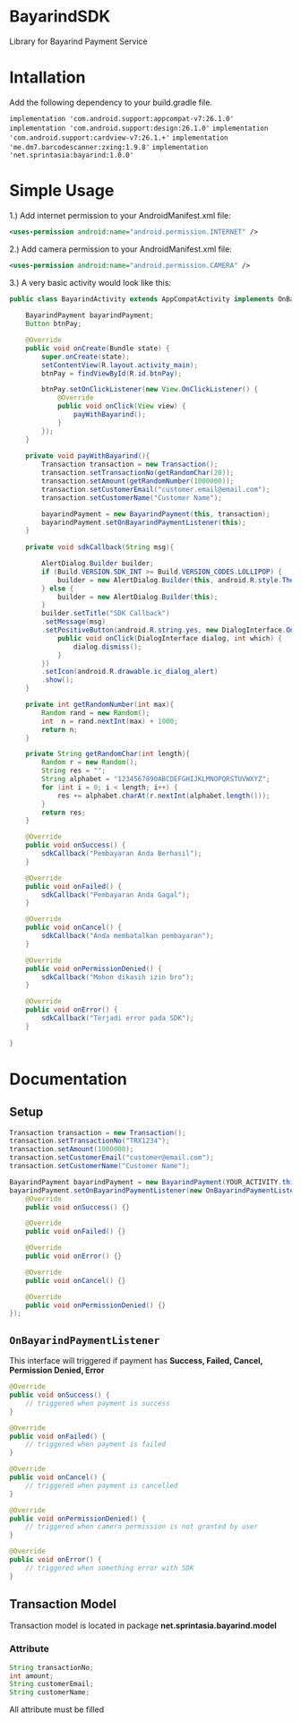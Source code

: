 # BayarindSDK

Library for Bayarind Payment Service

# Intallation

Add the following dependency to your build.gradle file.

`implementation 'com.android.support:appcompat-v7:26.1.0'`
`implementation 'com.android.support:design:26.1.0'`
`implementation 'com.android.support:cardview-v7:26.1.+'`
`implementation 'me.dm7.barcodescanner:zxing:1.9.8'`
`implementation 'net.sprintasia:bayarind:1.0.0'`

# Simple Usage

1.) Add internet permission to your AndroidManifest.xml file:

```xml
<uses-permission android:name="android.permission.INTERNET" />
```

2.) Add camera permission to your AndroidManifest.xml file:

```xml
<uses-permission android:name="android.permission.CAMERA" />
```

3.) A very basic activity would look like this:

```java
public class BayarindActivity extends AppCompatActivity implements OnBayarindPaymentListener {
    
    BayarindPayment bayarindPayment;
    Button btnPay;

    @Override
    public void onCreate(Bundle state) {
        super.onCreate(state);
        setContentView(R.layout.activity_main);
        btnPay = findViewById(R.id.btnPay);

        btnPay.setOnClickListener(new View.OnClickListener() {
            @Override
            public void onClick(View view) {
                payWithBayarind();
            }
        });
    }
    
    private void payWithBayarind(){
        Transaction transaction = new Transaction();
        transaction.setTransactionNo(getRandomChar(20));
        transaction.setAmount(getRandomNumber(1000000));
        transaction.setCustomerEmail("customer.email@email.com");
        transaction.setCustomerName("Customer Name");

        bayarindPayment = new BayarindPayment(this, transaction);
        bayarindPayment.setOnBayarindPaymentListener(this);
    }
  
    private void sdkCallback(String msg){

        AlertDialog.Builder builder;
        if (Build.VERSION.SDK_INT >= Build.VERSION_CODES.LOLLIPOP) {
            builder = new AlertDialog.Builder(this, android.R.style.Theme_Material_Dialog_Alert);
        } else {
            builder = new AlertDialog.Builder(this);
        }
        builder.setTitle("SDK Callback")
        .setMessage(msg)
        .setPositiveButton(android.R.string.yes, new DialogInterface.OnClickListener() {
            public void onClick(DialogInterface dialog, int which) {
                dialog.dismiss();
            }
        })
        .setIcon(android.R.drawable.ic_dialog_alert)
        .show();
    }

    private int getRandomNumber(int max){
        Random rand = new Random();
        int  n = rand.nextInt(max) + 1000;
        return n;
    }

    private String getRandomChar(int length){
        Random r = new Random();
        String res = "";
        String alphabet = "1234567890ABCDEFGHIJKLMNOPQRSTUVWXYZ";
        for (int i = 0; i < length; i++) {
            res += alphabet.charAt(r.nextInt(alphabet.length()));
        }
        return res;
    }

    @Override
    public void onSuccess() {
        sdkCallback("Pembayaran Anda Berhasil");
    }

    @Override
    public void onFailed() {
        sdkCallback("Pembayaran Anda Gagal");
    }

    @Override
    public void onCancel() {
        sdkCallback("Anda membatalkan pembayaran");
    }

    @Override
    public void onPermissionDenied() {
        sdkCallback("Mohon dikasih izin bro");
    }

    @Override
    public void onError() {
        sdkCallback("Terjadi error pada SDK");
    }
    
}
```

# Documentation

## Setup

```java
Transaction transaction = new Transaction();
transaction.setTransactionNo("TRX1234");
transaction.setAmount(1000000);
transaction.setCustomerEmail("customer@email.com");
transaction.setCustomerName("Customer Name");

BayarindPayment bayarindPayment = new BayarindPayment(YOUR_ACTIVITY.this, transaction);
bayarindPayment.setOnBayarindPaymentListener(new OnBayarindPaymentListener() {
    @Override
    public void onSuccess() {}

    @Override
    public void onFailed() {}

    @Override
    public void onError() {}

    @Override
    public void onCancel() {}

    @Override
    public void onPermissionDenied() {}
});
```

## `OnBayarindPaymentListener`

This interface will triggered if payment has **Success, Failed, Cancel, Permission Denied, Error**

```java
@Override
public void onSuccess() {
    // triggered when payment is success
}

@Override
public void onFailed() {
    // triggered when payment is failed
}

@Override
public void onCancel() {
    // triggered when payment is cancelled
}

@Override
public void onPermissionDenied() {
    // triggered when camera permission is not granted by user
}

@Override
public void onError() {
    // triggered when something error with SDK
}

```


## Transaction Model

Transaction model is located in package **net.sprintasia.bayarind.model**

### Attribute
```java
String transactionNo;
int amount;
String customerEmail;
String customerName;
```

All attribute must be filled

